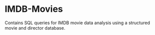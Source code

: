 # IMDB-Movies
Contains SQL queries for IMDB movie data analysis using a structured movie and director database.
